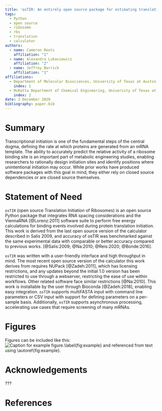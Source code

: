 ```yaml
---
title: 'osTIR: An entirely open source package for estimating translation initiation.'
tags:
  - Python
  - open source
  - ribosome
  - rbs
  - translation
  - calculator
authors:
  - name: Cameron Roots
    affiliation: "1"
  - name: Alexandra Lukasiewicz
    affiliation: "2"
  - name: Jeffrey Barrick
    affiliation: "1"
affiliations:
  - Department of Molecular Biosciences, University of Texas at Austin
    index: 1
  - McKetta Department of Chemical Engineering, University of Texas at Austin
    index: 2
date: 3 December 2020
bibliography: paper.bib
---
```


# Summary

Transcriptional initiation is one of the fundamental steps of the central dogma,
defining the rate at which proteins are generated from an mRNA template. The
ability to accurately predict the relative activity of a ribosome binding site
is an important part of metabolic engineering studies, enabling researchers to
rationally design initiation sites and identify positions where unintentional
initiation may occur. While prior works have produced software packages with
this goal in mind, they either rely on closed source dependencies or are closed
source themselves.

# Statement of Need

`osTIR` (open source Translation Initiation of Ribosomes) is an open source
Python package that integrates RNA spacing considerations and the
ViennaRNA [@Lorenz:2011] software suite to perform free energy calculations
for binding events involved during protein translation initiation. This work is
derived from the last open source version of the calculator described in Salis
2009, and accuracy of osTIR was benchmarked against the same experimental data
with comparable or better accuracy compared to previous works.
[@Salis:2009; @Na:2010; @Reis:2020; @Bonde:2016].

`osTIR` was written with a user-friendly interface and high throughput in mind.
The most recent open source version of the calculator this work derives from
requires NUPack [@Zadeh:2011], which has licensing restrictions, and any updates
beyond the initial 1.0 version has been restricted to use through a webserver,
restricting the ease of use within workflows. Other related software face
similar restrictions [@Na:2010]. This work is installable by the user through
Bioconda [@Zadeh:2018], enabling easy integration. `osTIR` supports multiFASTA
input with command line parameters or CSV input with support for defining
parameters on a per-sample basis. Additionally, `osTIR` supports asynchronous
processing, accelerating use cases that require screening of many mRNAs.  

# Figures

Figures can be included like this:
![Caption for example figure.\label{fig:example}](figure.png)
and referenced from text using \autoref{fig:example}.

# Acknowledgements

???

# References
